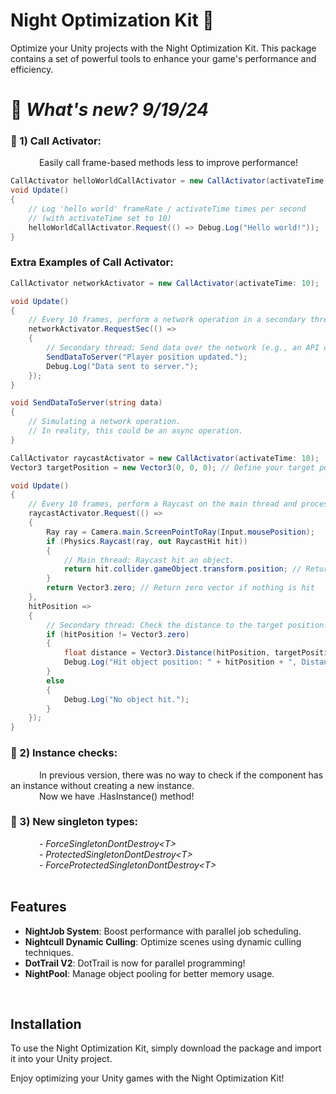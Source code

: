 # Night Optimization Kit 🌟

Optimize your Unity projects with the Night Optimization Kit. This package contains a set of powerful tools to enhance your game's performance and efficiency.

# 🧪 *What's new? 9/19/24*

### 🧪 1) Call Activator: <br>
&emsp;&emsp;&emsp; Easily call frame-based methods less to improve performance!<br>
```csharp
CallActivator helloWorldCallActivator = new CallActivator(activateTime: 10);
void Update()
{
    // Log 'hello world' frameRate / activateTime times per second 
    // (with activateTime set to 10) 
    helloWorldCallActivator.Request(() => Debug.Log("Hello world!"));
}
```

### Extra Examples of Call Activator:

```csharp
CallActivator networkActivator = new CallActivator(activateTime: 10);

void Update()
{
    // Every 10 frames, perform a network operation in a secondary thread.
    networkActivator.RequestSec(() =>
    {
        // Secondary thread: Send data over the network (e.g., an API call)
        SendDataToServer("Player position updated.");
        Debug.Log("Data sent to server.");
    });
}

void SendDataToServer(string data)
{
    // Simulating a network operation.
    // In reality, this could be an async operation.
}
```

```csharp
CallActivator raycastActivator = new CallActivator(activateTime: 10);
Vector3 targetPosition = new Vector3(0, 0, 0); // Define your target position

void Update()
{
    // Every 10 frames, perform a Raycast on the main thread and process the result in a secondary thread.
    raycastActivator.Request(() =>
    {
        Ray ray = Camera.main.ScreenPointToRay(Input.mousePosition);
        if (Physics.Raycast(ray, out RaycastHit hit))
        {
            // Main thread: Raycast hit an object.
            return hit.collider.gameObject.transform.position; // Return the position of the hit object
        }
        return Vector3.zero; // Return zero vector if nothing is hit
    },
    hitPosition =>
    {
        // Secondary thread: Check the distance to the target position.
        if (hitPosition != Vector3.zero)
        {
            float distance = Vector3.Distance(hitPosition, targetPosition);
            Debug.Log("Hit object position: " + hitPosition + ", Distance to target: " + distance);
        }
        else
        {
            Debug.Log("No object hit.");
        }
    });
}

```
### 🧪 2) Instance checks: <br>
&emsp;&emsp;&emsp; In previous version, there was no way to check if the component has an instance without creating a new instance. <br>
&emsp;&emsp;&emsp; Now we have .HasInstance() method!<br>
### 🧪 3) New singleton types: <br>
&emsp;&emsp;&emsp; - *ForceSingletonDontDestroy\<T>*<br>
&emsp;&emsp;&emsp; - *ProtectedSingletonDontDestroy\<T>*<br>
&emsp;&emsp;&emsp; - *ForceProtectedSingletonDontDestroy\<T>*<br>
<br>

## Features

- **NightJob System**: Boost performance with parallel job scheduling.
- **Nightcull Dynamic Culling**: Optimize scenes using dynamic culling techniques.
- **DotTrail V2**: DotTrail is now for parallel programming!
- **NightPool**: Manage object pooling for better memory usage.

<br>

## Installation

To use the Night Optimization Kit, simply download the package and import it into your Unity project.

Enjoy optimizing your Unity games with the Night Optimization Kit!

<br><br><br>